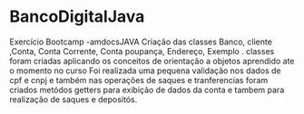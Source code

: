 # BancoDigitalJava
Exercício  Bootcamp -amdocsJAVA
Criação das classes Banco, cliente ,Conta, Conta Corrente, Conta poupança, Endereço, Exemplo .
classes foram criadas aplicando os conceitos de orientação a objetos aprendido ate o momento no curso 
Foi realizada uma pequena validação nos dados de cpf e cnpj e também nas operações de saques e tranferencias 
foram criados metódos getters para exibição de dados da conta e tambem para realização de saques e depositós.
